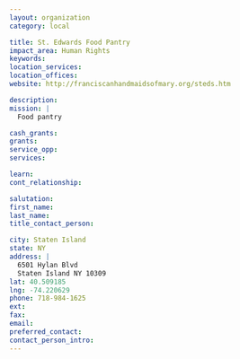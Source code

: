 ```yaml
---
layout: organization
category: local

title: St. Edwards Food Pantry
impact_area: Human Rights
keywords: 
location_services: 
location_offices: 
website: http://franciscanhandmaidsofmary.org/steds.htm

description: 
mission: |
  Food pantry

cash_grants: 
grants: 
service_opp: 
services: 

learn: 
cont_relationship: 

salutation: 
first_name: 
last_name: 
title_contact_person: 

city: Staten Island
state: NY
address: |
  6501 Hylan Blvd    
  Staten Island NY 10309
lat: 40.509185
lng: -74.220629
phone: 718-984-1625
ext: 
fax: 
email: 
preferred_contact: 
contact_person_intro: 
---
```

